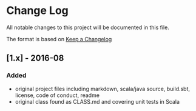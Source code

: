 # Change Log
All notable changes to this project will be documented in this file.

The format is based on [Keep a Changelog](http://keepachangelog.com/)

## [1.x] - 2016-08
### Added
- original project files including markdown, scala/java source, build.sbt, license, code of conduct, readme
- original class found as CLASS.md and covering unit tests in Scala
